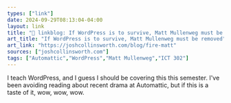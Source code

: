 ```yaml
---
types: ["link"]
date: 2024-09-29T08:13:04-04:00
layout: link
title: "🔗 linkblog: If WordPress is to survive, Matt Mullenweg must be removed'"
art_title: "If WordPress is to survive, Matt Mullenweg must be removed"
art_link: "https://joshcollinsworth.com/blog/fire-matt"
sources: ["joshcollinsworth.com"]
tags: ["Automattic","WordPress","Matt Mullenweg","ICT 302"]
---
```

I teach WordPress, and I guess I should be covering this this semester. I've been avoiding reading about recent drama at Automattic, but if this is a taste of it, wow, wow, wow.
